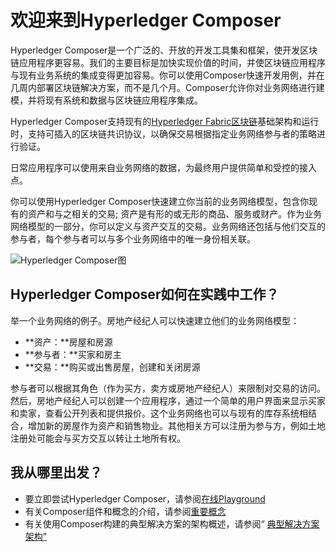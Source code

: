 # 欢迎来到Hyperledger Composer

Hyperledger Composer是一个广泛的、开放的开发工具集和框架，使开发区块链应用程序更容易。我们的主要目标是加快实现价值的时间，并使区块链应用程序与现有业务系统的集成变得更加容易。你可以使用Composer快速开发用例，并在几周内部署区块链解决方案，而不是几个月。Composer允许你对业务网络进行建模，并将现有系统和数据与区块链应用程序集成。

Hyperledger Composer支持现有的[Hyperledger Fabric区块链](https://hyperledger.org/)基础架构和运行时，支持可插入的区块链共识协议，以确保交易根据指定业务网络参与者的策略进行验证。

日常应用程序可以使用来自业务网络的数据，为最终用户提供简单和受控的接入点。

你可以使用Hyperledger Composer快速建立你当前的业务网络模型，包含你现有的资产和与之相关的交易; 资产是有形的或无形的商品、服务或财产。作为业务网络模型的一部分，你可以定义与资产交互的交易。业务网络还包括与他们交互的参与者，每个参与者可以与多个业务网络中的唯一身份相关联。

![Hyperledger Composer图](https://hyperledger.github.io/composer/assets/img/Composer-Diagram.svg)

## Hyperledger Composer如何在实践中工作？

举一个业务网络的例子。房地产经纪人可以快速建立他们的业务网络模型：

- **资产：**房屋和房源
- **参与者：**买家和房主
- **交易：**购买或出售房屋，创建和关闭房源

参与者可以根据其角色（作为买方，卖方或房地产经纪人）来限制对交易的访问。然后，房地产经纪人可以创建一个应用程序，通过一个简单的用户界面来显示买家和卖家，查看公开列表和提供报价。这个业务网络也可以与现有的库存系统相结合，增加新的房屋作为资产和销售物业。其他相关方可以注册为参与方，例如土地注册处可能会与买方交互以转让土地所有权。

## 我从哪里出发？

- 要立即尝试Hyperledger Composer，请参阅[在线Playground](https://hyperledger.github.io/composer/installing/getting-started-with-playground.html)
- 有关Composer组件和概念的介绍，请参阅[重要概念](introduction_key-concepts.html)
- 有关使用Composer构建的典型解决方案的架构概述，请参阅“ [典型解决方案架构”](introduction_solution-architecture.md)
